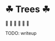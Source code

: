 # ☘︎ Trees ☘︎
:deciduous_tree: :deciduous_tree: :deciduous_tree: :deciduous_tree: :deciduous_tree: :deciduous_tree:

TODO: writeup

